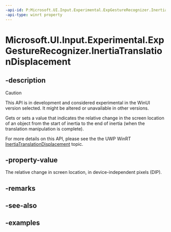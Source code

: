 ```yaml
---
-api-id: P:Microsoft.UI.Input.Experimental.ExpGestureRecognizer.InertiaTranslationDisplacement
-api-type: winrt property
---
```


# Microsoft.UI.Input.Experimental.ExpGestureRecognizer.InertiaTranslationDisplacement

<!--
public float InertiaTranslationDisplacement { get; set; }
-->

## -description

> [!CAUTION]
> This API is in development and considered experimental in the WinUI version selected. It might be altered or unavailable in other versions.

Gets or sets a value that indicates the relative change in the screen location of an object from the start of inertia to the end of inertia (when the translation manipulation is complete).

For more details on this API, please see the the UWP WinRT [InertiaTranslationDisplacement](/uwp/api/windows.ui.input.gesturerecognizer.inertiatranslationdisplacement) topic.

## -property-value

The relative change in screen location, in device-independent pixels (DIP).

## -remarks

## -see-also

## -examples
